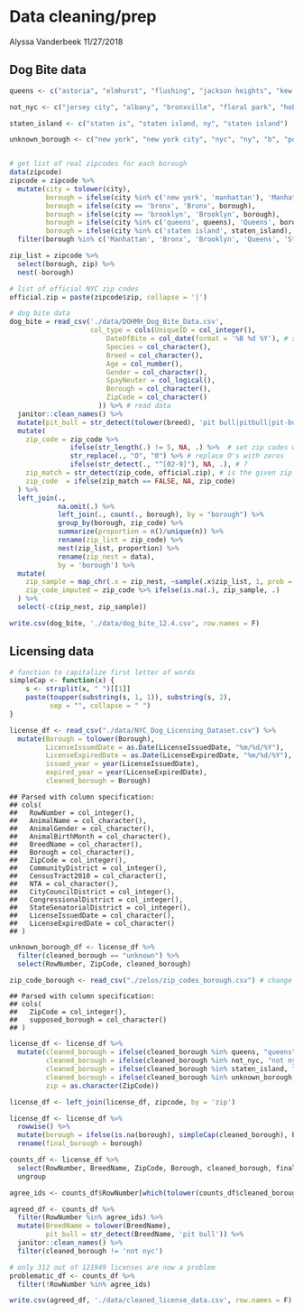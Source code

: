 Data cleaning/prep
================
Alyssa Vanderbeek
11/27/2018

Dog Bite data
-------------

``` r
queens <- c("astoria", "elmhurst", "flushing", "jackson heights", "kew gardens", "woodside", "briarwood", "corona", "forest hills", "ozone park", "richmond hill", "rockaway park", "arverne", "bayside", "belle harbor", "cambria heights", "college point", "east elmhurst", "glen oaks", "glendale", "jackson hgts", "long island city", "maspeth", "middle vilg", "middle village", "oakland gardens", "quens", "ridgewood", "so richmond", "south richmond hil", "woodside ny.", "fresh meadows", 'queens village')

not_nyc <- c("jersey city", "albany", "bronxville", "floral park", "hoboken", "kissimmee florida", "lynbrook", "middletown", "san francisco", "santa monica", "wappingers falls, ny", "west palm beach", "the villages")

staten_island <- c("staten is", "staten island, ny", "staten island")

unknown_borough <- c("new york", "new york city", "nyc", "ny", "b", "potomac", NA)


# get list of real zipcodes for each borough
data(zipcode) 
zipcode = zipcode %>%
  mutate(city = tolower(city),
         borough = ifelse(city %in% c('new york', 'manhattan'), 'Manhattan', NA),
         borough = ifelse(city == 'bronx', 'Bronx', borough),
         borough = ifelse(city == 'brooklyn', 'Brooklyn', borough),
         borough = ifelse(city %in% c('queens', queens), 'Queens', borough),
         borough = ifelse(city %in% c('staten island', staten_island), 'Staten Island', borough)) %>%
  filter(borough %in% c('Manhattan', 'Bronx', 'Brooklyn', 'Queens', 'Staten Island') & state == 'NY')

zip_list = zipcode %>%
  select(borough, zip) %>%
  nest(-borough)
```

``` r
# list of official NYC zip codes 
official.zip = paste(zipcode$zip, collapse = '|')

# dog bite data
dog_bite = read_csv('./data/DOHMH_Dog_Bite_Data.csv',
                    col_type = cols(UniqueID = col_integer(),
                        DateOfBite = col_date(format = '%B %d %Y'), # set as date variable
                        Species = col_character(),
                        Breed = col_character(),
                        Age = col_number(),
                        Gender = col_character(),
                        SpayNeuter = col_logical(),
                        Borough = col_character(),
                        ZipCode = col_character()
                      )) %>% # read data
  janitor::clean_names() %>%
  mutate(pit_bull = str_detect(tolower(breed), 'pit bull|pitbull|pit-bull')) %>% # logical column for whether dog was a pitbull breed or not
  mutate(
    zip_code = zip_code %>% 
               ifelse(str_length(.) != 5, NA, .) %>%  # set zip codes without length 5 equal to NA
               str_replace(., "O", "0") %>% # replace O's with zeros
               ifelse(str_detect(., "^[02-9]"), NA, .), # ?
    zip_match = str_detect(zip_code, official.zip), # is the given zip code valid?
    zip_code  = ifelse(zip_match == FALSE, NA, zip_code)
  ) %>%
  left_join(.,
            na.omit(.) %>% 
            left_join(., count(., borough), by = "borough") %>% 
            group_by(borough, zip_code) %>%
            summarize(proportion = n()/unique(n)) %>% 
            rename(zip_list = zip_code) %>%
            nest(zip_list, proportion) %>% 
            rename(zip_nest = data),
            by = 'borough') %>% 
  mutate(
    zip_sample = map_chr(.x = zip_nest, ~sample(.x$zip_list, 1, prob = .x$proportion)),
    zip_code_imputed = zip_code %>% ifelse(is.na(.), zip_sample, .)
  ) %>% 
  select(-c(zip_nest, zip_sample))

write.csv(dog_bite, './data/dog_bite_12.4.csv', row.names = F)
```

Licensing data
--------------

``` r
# function to capitalize first letter of words
simpleCap <- function(x) {
    s <- strsplit(x, " ")[[1]]
    paste(toupper(substring(s, 1, 1)), substring(s, 2),
          sep = "", collapse = " ")
}

license_df <- read_csv("./data/NYC_Dog_Licensing_Dataset.csv") %>%
  mutate(Borough = tolower(Borough),
         LicenseIssuedDate = as.Date(LicenseIssuedDate, "%m/%d/%Y"),
         LicenseExpiredDate = as.Date(LicenseExpiredDate, "%m/%d/%Y"),
         issued_year = year(LicenseIssuedDate),
         expired_year = year(LicenseExpiredDate),
         cleaned_borough = Borough)
```

    ## Parsed with column specification:
    ## cols(
    ##   RowNumber = col_integer(),
    ##   AnimalName = col_character(),
    ##   AnimalGender = col_character(),
    ##   AnimalBirthMonth = col_character(),
    ##   BreedName = col_character(),
    ##   Borough = col_character(),
    ##   ZipCode = col_integer(),
    ##   CommunityDistrict = col_integer(),
    ##   CensusTract2010 = col_character(),
    ##   NTA = col_character(),
    ##   CityCouncilDistrict = col_integer(),
    ##   CongressionalDistrict = col_integer(),
    ##   StateSenatorialDistrict = col_integer(),
    ##   LicenseIssuedDate = col_character(),
    ##   LicenseExpiredDate = col_character()
    ## )

``` r
unknown_borough_df <- license_df %>%
  filter(cleaned_borough == "unknown") %>%
  select(RowNumber, ZipCode, cleaned_borough)

zip_code_borough <- read_csv("./zelos/zip_codes_borough.csv") # change this to use the data that Quinton downloaded from OpenSource
```

    ## Parsed with column specification:
    ## cols(
    ##   ZipCode = col_integer(),
    ##   supposed_borough = col_character()
    ## )

``` r
license_df <- license_df %>%
  mutate(cleaned_borough = ifelse(cleaned_borough %in% queens, "queens", cleaned_borough),
         cleaned_borough = ifelse(cleaned_borough %in% not_nyc, "not nyc", cleaned_borough),
         cleaned_borough = ifelse(cleaned_borough %in% staten_island, "Staten Island", cleaned_borough),
         cleaned_borough = ifelse(cleaned_borough %in% unknown_borough, "Other", cleaned_borough),
         zip = as.character(ZipCode))

license_df <- left_join(license_df, zipcode, by = 'zip')

license_df <- license_df %>%
  rowwise() %>%
  mutate(borough = ifelse(is.na(borough), simpleCap(cleaned_borough), borough)) %>%
  rename(final_borough = borough)

counts_df <- license_df %>%
  select(RowNumber, BreedName, ZipCode, Borough, cleaned_borough, final_borough, issued_year, expired_year) %>%
  ungroup

agree_ids <- counts_df$RowNumber[which(tolower(counts_df$cleaned_borough) == tolower(counts_df$final_borough))]

agreed_df <- counts_df %>%
  filter(RowNumber %in% agree_ids) %>%
  mutate(BreedName = tolower(BreedName),
         pit_bull = str_detect(BreedName, 'pit bull')) %>%
  janitor::clean_names() %>%
  filter(cleaned_borough != 'not nyc')

# only 312 out of 121949 licenses are now a problem
problematic_df <- counts_df %>%
  filter(!RowNumber %in% agree_ids)

write.csv(agreed_df, './data/cleaned_license_data.csv', row.names = F)
```

